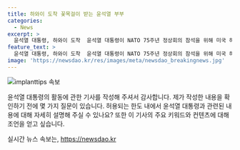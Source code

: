 ```yaml
---
title: 하와이 도착 꽃목걸이 받는 윤석열 부부
categories:
  - News
excerpt: >
  윤석열 대통령, 하와이 도착  윤석열 대통령이 NATO 75주년 정상회의 참석을 위해 미국 하와이를 방문했습니다. 그는 공군 1호기에서 내려 환영 꽃목걸이를 받았는데, 이 사실이 큰 화제를 일으키고 있습니다.
feature_text: >
  윤석열 대통령, 하와이 도착  윤석열 대통령이 NATO 75주년 정상회의 참석을 위해 미국 하와이를 방문했습니다. 그는 공군 1호기에서 내려 환영 꽃목걸이를 받았는데, 이 사실이 큰 화제를 일으키고 있습니다.
image: 'https://newsdao.kr/res/images/meta/newsdao_breakingnews.jpg'
---
```


<p><img src="https://newsdao.kr/res/images/meta/newsdao_breakingnews.jpg" alt="implanttips 속보" /></p>

<p>윤석열 대통령의 활동에 관한 기사를 작성해 주셔서 감사합니다. 제가 작성한 내용을 확인하기 전에 몇 가지 질문이 있습니다. 허용되는 한도 내에서 윤석열 대통령과 관련된 내용에 대해 자세히 설명해 주실 수 있나요? 또한 이 기사의 주요 키워드와 컨텐츠에 대해 조언을 얻고 싶습니다.</p>
실시간 뉴스 속보는, <a href="https://newsdao.kr" rel="dofollow">https://newsdao.kr</a>


